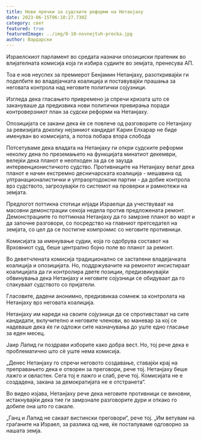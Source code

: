 ```yaml
---
title: Нови пречки за судските реформи на Нетанјаху
date: 2023-06-15T06:10:27.730Z
category: свет
featured: true
featuredImage: ../img/8-10-novnejtuh-precka.jpg
author: Вардарски
---
```

Израелскиот парламент во средата назначи опозициски пратеник во влијателната комисија која ги избира судиите во земјата, пренесува АП.

Тоа е нов неуспех за премиерот Бенјамин Нетанјаху, разоткривајќи ги поделбите во владејачката коалиција и поставувајќи прашања за неговата контрола над неговите политички сојузници.

Изгледа дека гласањето привремено ја спречи кризата што се закануваше да предизвика нови политички превирања поради контроверзниот план за судски реформи на Нетанјаху.

Опозицијата се закани дека ќе се повлече од разговорите со Нетанјаху за ревизијата доколку нејзиниот кандидат Карин Елхарар не биде именуван во комисијата, а потоа побара втора слобода

Потсетуваме дека владата на Нетанјаху ги откри судските реформи неколку дена по преземањето на функцијата минатиот декември, велејќи дека планот е неопходен за да се заузда интервенционистичкото судство. Противниците на Нетанјаху велат дека планот е начин екстремно десничарската коалиција - мешавина од ултранационалистички и ултраортодоксни партии - да добие контрола врз судството, загрозувајќи го системот на проверки и рамнотежи на земјата.

Предлогот поттикна стотици илјади Израелци да учествуваат на масовни демонстрации секоја недела против предложената ремонт. Демонстрациите го поттикнаа Нетанјаху да го замрзне планот во март и да започне разговори, со посредство на главниот претседател на земјата, со цел да се постигне компромис со неговите противници.

Комисијата за именување судии, која го одобрува составот на Врховниот суд, беше централно бојно поле во планот за ремонт.

Во деветчлената комисија традиционално се застапени владејачката коалиција и опозицијата. Но, поддржувачите на ремонтот инсистираат коалицијата да ги контролира двете позиции, предизвикувајќи обвинувања дека Нетанјаху и неговите сојузници се обидуваат да го спакуваат судството со пријатели.

Гласовите, дадени анонимно, предизвикаа сомнеж за контролата на Нетанјаху врз неговата коалиција.

Нетанјаху им нареди на своите сојузници да се спротивстават на сите кандидати, вклучително и неговите членови, во маневар за кој се надеваше дека ќе ги одложи сите назначувања до уште едно гласање за еден месец.

Јаир Лапид ги поздрави изборите како добра вест. Но, тој рече дека е проблематично што сè уште нема комисија.

„Денес Нетанјаху го спречи неговото создавање, ставајќи крај на преправањето дека е отворен за преговори, рече тој. Нетанјаху беше лажго и овластен. Сега тој е лажго и слаб, рече тој. Комисијата не е создадена, закана за демократијата не е отстранета“.

Во видео изјава, Нетанјаху рече дека неговите противници се виновни, истакнувајќи дека тие ги замрзнале разговорите дури и откако го добиле она што го сакале.

„Ганц и Лапид не сакаат вистински преговори“, рече тој. „Им ветувам на граѓаните на Израел, за разлика од нив, ќе постапуваме одговорно за нашата земја.